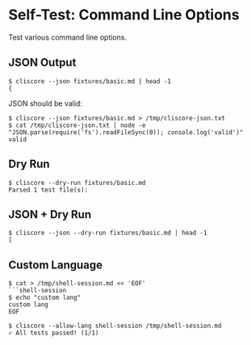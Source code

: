 # Self-Test: Command Line Options

Test various command line options.

## JSON Output

```cliscore
$ cliscore --json fixtures/basic.md | head -1
{
```

JSON should be valid:

```cliscore
$ cliscore --json fixtures/basic.md > /tmp/cliscore-json.txt
$ cat /tmp/cliscore-json.txt | node -e "JSON.parse(require('fs').readFileSync(0)); console.log('valid')"
valid
```

## Dry Run

```cliscore
$ cliscore --dry-run fixtures/basic.md
Parsed 1 test file(s):
```

## JSON + Dry Run

```cliscore
$ cliscore --json --dry-run fixtures/basic.md | head -1
[
```

## Custom Language

```cliscore
$ cat > /tmp/shell-session.md << 'EOF'
```shell-session
$ echo "custom lang"
custom lang
EOF
```

```cliscore
$ cliscore --allow-lang shell-session /tmp/shell-session.md
✓ All tests passed! (1/1)
```
